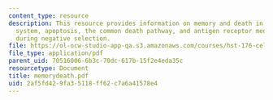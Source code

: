 ```yaml
---
content_type: resource
description: This resource provides information on memory and death in the immune
  system, apoptosis, the common death pathway, and antigen receptor mediated apoptosis
  during negative selection.
file: https://ol-ocw-studio-app-qa.s3.amazonaws.com/courses/hst-176-cellular-and-molecular-immunology-fall-2005/2af5fd429fa35118ff62c7a6a41578e4_memorydeath.pdf
file_type: application/pdf
parent_uid: 70516006-6b3c-70dc-617b-15f2e4eda35c
resourcetype: Document
title: memorydeath.pdf
uid: 2af5fd42-9fa3-5118-ff62-c7a6a41578e4
---
```

